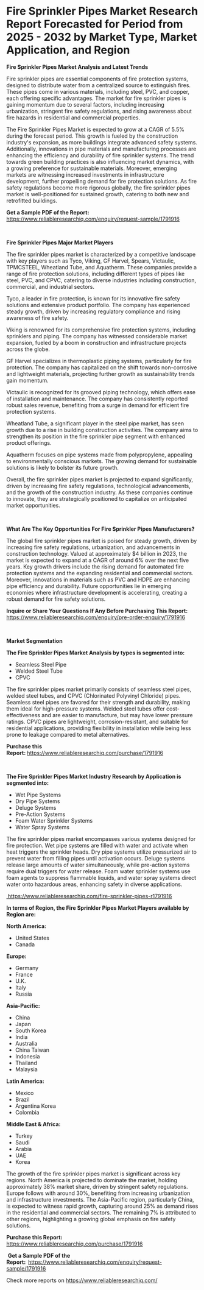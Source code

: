 <p><h1>Fire Sprinkler Pipes Market Research Report Forecasted for Period from 2025 -  2032 by Market Type, Market Application, and Region</h1></p><p><strong>Fire Sprinkler Pipes Market Analysis and Latest Trends</strong></p>
<p><p>Fire sprinkler pipes are essential components of fire protection systems, designed to distribute water from a centralized source to extinguish fires. These pipes come in various materials, including steel, PVC, and copper, each offering specific advantages. The market for fire sprinkler pipes is gaining momentum due to several factors, including increasing urbanization, stringent fire safety regulations, and rising awareness about fire hazards in residential and commercial properties.</p><p>The Fire Sprinkler Pipes Market is expected to grow at a CAGR of 5.5% during the forecast period. This growth is fueled by the construction industry's expansion, as more buildings integrate advanced safety systems. Additionally, innovations in pipe materials and manufacturing processes are enhancing the efficiency and durability of fire sprinkler systems. The trend towards green building practices is also influencing market dynamics, with a growing preference for sustainable materials. Moreover, emerging markets are witnessing increased investments in infrastructure development, further propelling demand for fire protection solutions. As fire safety regulations become more rigorous globally, the fire sprinkler pipes market is well-positioned for sustained growth, catering to both new and retrofitted buildings.</p></p>
<p><strong>Get a Sample PDF of the Report:&nbsp;</strong> <a href="https://www.reliableresearchiq.com/enquiry/request-sample/1791916?utm_campaign=2276&utm_medium=2&utm_source=Github&utm_content=ia&utm_term=01042025&utm_id=fire-sprinkler-pipes">https://www.reliableresearchiq.com/enquiry/request-sample/1791916</a></p>
<p>&nbsp;</p>
<p><strong>Fire Sprinkler Pipes Major Market Players</strong></p>
<p><p>The fire sprinkler pipes market is characterized by a competitive landscape with key players such as Tyco, Viking, GF Harvel, Spears, Victaulic, TPMCSTEEL, Wheatland Tube, and Aquatherm. These companies provide a range of fire protection solutions, including different types of pipes like steel, PVC, and CPVC, catering to diverse industries including construction, commercial, and industrial sectors.</p><p>Tyco, a leader in fire protection, is known for its innovative fire safety solutions and extensive product portfolio. The company has experienced steady growth, driven by increasing regulatory compliance and rising awareness of fire safety.</p><p>Viking is renowned for its comprehensive fire protection systems, including sprinklers and piping. The company has witnessed considerable market expansion, fueled by a boom in construction and infrastructure projects across the globe.</p><p>GF Harvel specializes in thermoplastic piping systems, particularly for fire protection. The company has capitalized on the shift towards non-corrosive and lightweight materials, projecting further growth as sustainability trends gain momentum.</p><p>Victaulic is recognized for its grooved piping technology, which offers ease of installation and maintenance. The company has consistently reported robust sales revenue, benefiting from a surge in demand for efficient fire protection systems.</p><p>Wheatland Tube, a significant player in the steel pipe market, has seen growth due to a rise in building construction activities. The company aims to strengthen its position in the fire sprinkler pipe segment with enhanced product offerings.</p><p>Aquatherm focuses on pipe systems made from polypropylene, appealing to environmentally conscious markets. The growing demand for sustainable solutions is likely to bolster its future growth.</p><p>Overall, the fire sprinkler pipes market is projected to expand significantly, driven by increasing fire safety regulations, technological advancements, and the growth of the construction industry. As these companies continue to innovate, they are strategically positioned to capitalize on anticipated market opportunities.</p></p>
<p>&nbsp;</p>
<p><strong>What Are The Key Opportunities For Fire Sprinkler Pipes Manufacturers?</strong></p>
<p><p>The global fire sprinkler pipes market is poised for steady growth, driven by increasing fire safety regulations, urbanization, and advancements in construction technology. Valued at approximately $4 billion in 2023, the market is expected to expand at a CAGR of around 6% over the next five years. Key growth drivers include the rising demand for automated fire protection systems and the expanding residential and commercial sectors. Moreover, innovations in materials such as PVC and HDPE are enhancing pipe efficiency and durability. Future opportunities lie in emerging economies where infrastructure development is accelerating, creating a robust demand for fire safety solutions.</p></p>
<p><strong>Inquire or Share Your Questions If Any Before Purchasing This Report:</strong> <a href="https://www.reliableresearchiq.com/enquiry/pre-order-enquiry/1791916?utm_campaign=2276&utm_medium=2&utm_source=Github&utm_content=ia&utm_term=01042025&utm_id=fire-sprinkler-pipes">https://www.reliableresearchiq.com/enquiry/pre-order-enquiry/1791916</a></p>
<p>&nbsp;</p>
<p><strong>Market Segmentation</strong></p>
<p><strong>The Fire Sprinkler Pipes Market Analysis by types is segmented into:</strong></p>
<p><ul><li>Seamless Steel Pipe</li><li>Welded Steel Tube</li><li>CPVC</li></ul></p>
<p><p>The fire sprinkler pipes market primarily consists of seamless steel pipes, welded steel tubes, and CPVC (Chlorinated Polyvinyl Chloride) pipes. Seamless steel pipes are favored for their strength and durability, making them ideal for high-pressure systems. Welded steel tubes offer cost-effectiveness and are easier to manufacture, but may have lower pressure ratings. CPVC pipes are lightweight, corrosion-resistant, and suitable for residential applications, providing flexibility in installation while being less prone to leakage compared to metal alternatives.</p></p>
<p><strong>Purchase this Report:&nbsp;</strong><a href="https://www.reliableresearchiq.com/purchase/1791916?utm_campaign=2276&utm_medium=2&utm_source=Github&utm_content=ia&utm_term=01042025&utm_id=fire-sprinkler-pipes">https://www.reliableresearchiq.com/purchase/1791916</a></p>
<p>&nbsp;</p>
<p><strong>The Fire Sprinkler Pipes Market Industry Research by Application is segmented into:</strong></p>
<p><ul><li>Wet Pipe Systems</li><li>Dry Pipe Systems</li><li>Deluge Systems</li><li>Pre-Action Systems</li><li>Foam Water Sprinkler Systems</li><li>Water Spray Systems</li></ul></p>
<p><p>The fire sprinkler pipes market encompasses various systems designed for fire protection. Wet pipe systems are filled with water and activate when heat triggers the sprinkler heads. Dry pipe systems utilize pressurized air to prevent water from filling pipes until activation occurs. Deluge systems release large amounts of water simultaneously, while pre-action systems require dual triggers for water release. Foam water sprinkler systems use foam agents to suppress flammable liquids, and water spray systems direct water onto hazardous areas, enhancing safety in diverse applications.</p></p>
<p><a href="https://www.reliableresearchiq.com/fire-sprinkler-pipes-r1791916?utm_campaign=2276&utm_medium=2&utm_source=Github&utm_content=ia&utm_term=01042025&utm_id=fire-sprinkler-pipes">&nbsp;https://www.reliableresearchiq.com/fire-sprinkler-pipes-r1791916</a></p>
<p><strong>In terms of Region, the Fire Sprinkler Pipes Market Players available by Region are:</strong></p>
<p>
    <p> <strong> North America: </strong>
        <ul>
            <li>United States</li>
            <li>Canada</li>
        </ul>
        </p> 
    <p> <strong> Europe: </strong>
        <ul>
            <li>Germany</li>
            <li>France</li>
            <li>U.K.</li>
            <li>Italy</li>
            <li>Russia</li>
        </ul>
        </p> 
    <p> <strong> Asia-Pacific: </strong>
        <ul>
            <li>China</li>
            <li>Japan</li>
            <li>South Korea</li>
            <li>India</li>
            <li>Australia</li>
            <li>China Taiwan</li>
            <li>Indonesia</li>
            <li>Thailand</li>
            <li>Malaysia</li>
        </ul>
        </p> 
    <p> <strong> Latin America: </strong>
        <ul>
            <li>Mexico</li>
            <li>Brazil</li>
            <li>Argentina Korea</li>
            <li>Colombia</li>
        </ul>
        </p> 
    <p> <strong> Middle East & Africa: </strong>
        <ul>
            <li>Turkey</li>
            <li>Saudi</li>
            <li>Arabia</li>
            <li>UAE</li>
            <li>Korea</li>
        </ul>
    </p>
    </p>
<p><p>The growth of the fire sprinkler pipes market is significant across key regions. North America is projected to dominate the market, holding approximately 38% market share, driven by stringent safety regulations. Europe follows with around 30%, benefiting from increasing urbanization and infrastructure investments. The Asia-Pacific region, particularly China, is expected to witness rapid growth, capturing around 25% as demand rises in the residential and commercial sectors. The remaining 7% is attributed to other regions, highlighting a growing global emphasis on fire safety solutions.</p></p>
<p><strong>Purchase this Report: </strong><a href="https://www.reliableresearchiq.com/purchase/1791916?utm_campaign=2276&utm_medium=2&utm_source=Github&utm_content=ia&utm_term=01042025&utm_id=fire-sprinkler-pipes">https://www.reliableresearchiq.com/purchase/1791916</a></p>
<p>&nbsp;<strong>Get a Sample PDF of the Report:&nbsp;&nbsp;</strong><a href="https://www.reliableresearchiq.com/enquiry/request-sample/1791916?utm_campaign=2276&utm_medium=2&utm_source=Github&utm_content=ia&utm_term=01042025&utm_id=fire-sprinkler-pipes">https://www.reliableresearchiq.com/enquiry/request-sample/1791916</a></p>
<p><strong></strong></p>
<p>Check more reports on <a href="https://www.reliableresearchiq.com/?utm_campaign=2276&utm_medium=2&utm_source=Github&utm_content=ia&utm_term=01042025&utm_id=fire-sprinkler-pipes">https://www.reliableresearchiq.com/</a></p>